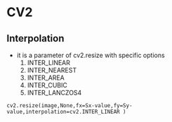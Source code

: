 # CV2

## Interpolation
  * it is a parameter of cv2.resize with specific options
    1. INTER_LINEAR
    2. INTER_NEAREST
    3. INTER_AREA
    4. INTER_CUBIC
    5. INTER_LANCZOS4
  ```
  cv2.resize(image,None,fx=Sx-value,fy=Sy-value,interpolation=cv2.INTER_LINEAR )
  ```
  
